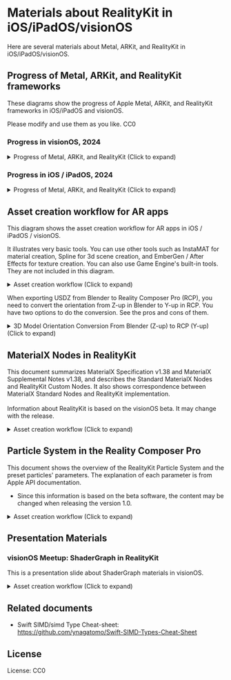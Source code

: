 # Materials about RealityKit in iOS/iPadOS/visionOS

Here are several materials about Metal, ARKit, and RealityKit in iOS/iPadOS/visionOS.


## Progress of Metal, ARKit, and RealityKit frameworks

These diagrams show the progress of Apple Metal, ARKit, and RealityKit frameworks in iOS/iPadOS and visionOS.

Please modify and use them as you like. CC0

### Progress in visionOS, 2024

<details>
<summary> Progress of Metal, ARKit, and RealityKit (Click to expand) </summary>

- File [PDF](files/progressOfvisionOS2024.pdf)
- File [Keynote](files/progressOfvisionOS2024.key)

![Image](files/progressOfvisionOS2024.png)

</details>


### Progress in iOS / iPadOS, 2024

<details>
<summary> Progress of Metal, ARKit, and RealityKit (Click to expand) </summary>

- File [PDF](files/progressOfMetalARKitRealityKit2024.pdf)
- File [Keynote](files/progressOfMetalARKitRealityKit2024.key)

![Image](files/progressOfMetalARKitRealityKit2024.png)

</details>


## Asset creation workflow for AR apps

This diagram shows the asset creation workflow for AR apps in iOS / iPadOS / visionOS.

It illustrates very basic tools.
You can use other tools such as InstaMAT for material creation, Spline for 3d scene creation, and EmberGen / After Effects for texture creation.
You can also use Game Engine's built-in tools.
They are not included in this diagram.

<details>
<summary> Asset creation workflow (Click to expand) </summary>

- File [PDF](files/assetCreationWorkflow2024.pdf)
- File [Keynote](files/assetCreationWorkflow2024.key)

![Image](files/assetCreationWorkflow2024.png)

</details>

When exporting USDZ from Blender to Reality Composer Pro (RCP), you need to convert the orientation from Z-up in Blender to Y-up in RCP.
You have two options to do the conversion. See the pros and cons of them.

<details>
<summary> 3D Model Orientation Conversion From Blender (Z-up) to RCP (Y-up) (Click to expand) </summary>

- File [PDF](files/modelConversionFromBlenderToRCP_r1)
- File [Keynote](files/modelConversionFromBlenderToRCP_r1.key)

![Image](files/modelConversionFromBlenderToRCP_r1.png)

</details>

## MaterialX Nodes in RealityKit

This document summarizes MaterialX Specification v1.38 and MaterialX Supplemental Notes v1.38, and describes the Standard MaterialX Nodes and RealityKit Custom Nodes.
It also shows correspondence between MaterialX Standard Nodes and RealityKit implementation.<br><br>
Information about RealityKit is based on the visionOS beta. It may change with the release.

<details>
<summary> Asset creation workflow (Click to expand) </summary>

- File [PDF](files/MaterialXNodesInRealityKit_R01a.pdf)
- File [Numbers](files/MaterialXNodesInRealityKit_R01a.numbers)

![Image](files/MaterialXNodesInRealityKit_R01a.png)

</details>


## Particle System in the Reality Composer Pro

This document shows the overview of the RealityKit Particle System and the preset particles' parameters.
The explanation of each parameter is from Apple API documentation.

* Since this information is based on the beta software, the content may be changed when releasing the version 1.0.

<details>
<summary> Asset creation workflow (Click to expand) </summary>

- File [PDF](files/PresetParticlesInRealityComposerProR202308d.pdf)
- File [Keynote](files/PresetParticlesInRealityComposerProR202308d.key)

![Image](files/PresetParticlesInRealityComposerProR202308c.png)

</details>


## Presentation Materials

### visionOS Meetup: ShaderGraph in RealityKit

This is a presentation slide about ShaderGraph materials in visionOS.

<details>
<summary> Asset creation workflow (Click to expand) </summary>

- Sep 27, 2023
- File [PDF](files/shaderGraphInRK_2023en.pdf)
- File [Keynote](files/shaderGraphInRK_2023en.key)

- File (Japanese) [PDF](files/shaderGraphInRK_2023.pdf)
- File (Japanese) [Keynote](files/shaderGraphInRK_2023.key)

![Image](files/shaderGraphInRK_2023en.png)

</details>


## Related documents

- Swift SIMD/simd Type Cheat-sheet: https://github.com/ynagatomo/Swift-SIMD-Types-Cheat-Sheet

## License

License: CC0
